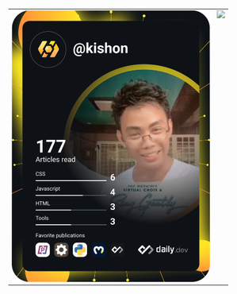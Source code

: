 <!---
KishonShrill/KishonShrill is a ✨ special ✨ repository because its `README.md` (this file) appears on your GitHub profile.
You can click the Preview link to take a look at your changes.
--->

<table>
  <tr>
    <td valign="top"><a href="https://app.daily.dev/kishon">
      <img src="https://github.com/KishonShrill/KishonShrill/blob/main/devcard.svg" width="400" alt="Kishon Shrill's Dev Card"/></a></td>
    <td valign="top"><img src="https://github-readme-stats.vercel.app/api?username=KishonShrill/"</td>
  </tr>
 </table>
